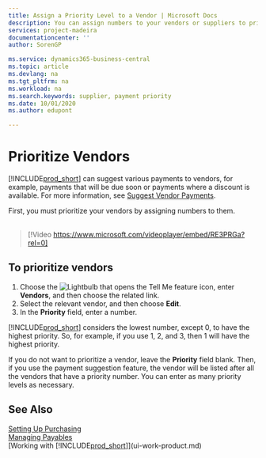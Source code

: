 ```yaml
---
title: Assign a Priority Level to a Vendor | Microsoft Docs
description: You can assign numbers to your vendors or suppliers to prioritize them and facilitate payment suggestions in Business Central.
services: project-madeira
documentationcenter: ''
author: SorenGP

ms.service: dynamics365-business-central
ms.topic: article
ms.devlang: na
ms.tgt_pltfrm: na
ms.workload: na
ms.search.keywords: supplier, payment priority
ms.date: 10/01/2020
ms.author: edupont

---
```

# Prioritize Vendors
[!INCLUDE[prod_short](includes/prod_short.md)] can suggest various payments to vendors, for example, payments that will be due soon or payments where a discount is available. For more information, see [Suggest Vendor Payments](payables-how-suggest-vendor-payments.md).

First, you must prioritize your vendors by assigning numbers to them.
<br><br>
> [!Video https://www.microsoft.com/videoplayer/embed/RE3PRGa?rel=0]

## To prioritize vendors
1. Choose the ![Lightbulb that opens the Tell Me feature](media/ui-search/search_small.png "Tell me what you want to do") icon, enter **Vendors**, and then choose the related link.
2. Select the relevant vendor, and then choose **Edit**.
3. In the **Priority** field, enter a number.

[!INCLUDE[prod_short](includes/prod_short.md)] considers the lowest number, except 0, to have the highest priority. So, for example, if you use 1, 2, and 3, then 1 will have the highest priority.

If you do not want to prioritize a vendor, leave the **Priority** field blank. Then, if you use the payment suggestion feature, the vendor will be listed after all the vendors that have a priority number. You can enter as many priority levels as necessary.

## See Also
[Setting Up Purchasing](purchasing-setup-purchasing.md)  
[Managing Payables](payables-manage-payables.md)  
[Working with [!INCLUDE[prod_short](includes/prod_short.md)]](ui-work-product.md)
